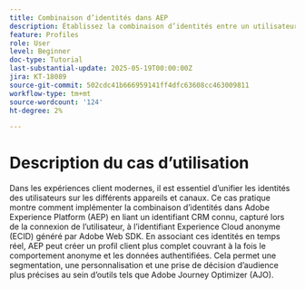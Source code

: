 ```yaml
---
title: Combinaison d’identités dans AEP
description: Établissez la combinaison d’identités entre un utilisateur connu (CRMID) et un visiteur web anonyme (ECID), ce qui permet d’obtenir des profils unifiés pour la personnalisation en temps réel et Offer Decisioning dans Adobe Journey Optimizer (AJO).
feature: Profiles
role: User
level: Beginner
doc-type: Tutorial
last-substantial-update: 2025-05-19T00:00:00Z
jira: KT-18089
source-git-commit: 502cdc41b666959141ff4dfc63608cc463009811
workflow-type: tm+mt
source-wordcount: '124'
ht-degree: 2%

---
```



# Description du cas d’utilisation

Dans les expériences client modernes, il est essentiel d’unifier les identités des utilisateurs sur les différents appareils et canaux. Ce cas pratique montre comment implémenter la combinaison d’identités dans Adobe Experience Platform (AEP) en liant un identifiant CRM connu, capturé lors de la connexion de l’utilisateur, à l’identifiant Experience Cloud anonyme (ECID) généré par Adobe Web SDK. En associant ces identités en temps réel, AEP peut créer un profil client plus complet couvrant à la fois le comportement anonyme et les données authentifiées. Cela permet une segmentation, une personnalisation et une prise de décision d’audience plus précises au sein d’outils tels que Adobe Journey Optimizer (AJO).

